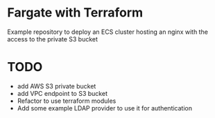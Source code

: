 # Fargate with Terraform

Example repository to deploy an ECS cluster hosting an nginx with the access to the private S3 bucket

# TODO
- add AWS S3 private bucket
- add VPC endpoint to S3 bucket
- Refactor to use terraform modules
- Add some example LDAP provider to use it for authentication
